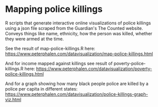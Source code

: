 # Mapping police killings
R scripts that generate interactive online visualizations of police killings using a json file scraped from the Guardian's The Counted website. Conveys things like name, ethnicity, how the person was killed, whether they were armed at the time. 

See the result of map-police-killings.R here: 
https://www.peterphalen.com/datavisualization/map-police-killings.html

And for income mapped against killings see result of poverty-police-killings.R here: 
https://www.peterphalen.com/datavisualization/poverty-police-killings.html

And for a graph showing how many black people police are killed by a police per capita in different states:
https://www.peterphalen.com/datavisualization/police-killings-graph-viz.html
